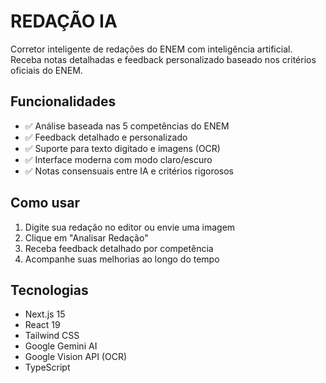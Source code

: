 # REDAÇÃO IA

Corretor inteligente de redações do ENEM com inteligência artificial. Receba notas detalhadas e feedback personalizado baseado nos critérios oficiais do ENEM.

## Funcionalidades

- ✅ Análise baseada nas 5 competências do ENEM
- ✅ Feedback detalhado e personalizado
- ✅ Suporte para texto digitado e imagens (OCR)
- ✅ Interface moderna com modo claro/escuro
- ✅ Notas consensuais entre IA e critérios rigorosos

## Como usar

1. Digite sua redação no editor ou envie uma imagem
2. Clique em "Analisar Redação"
3. Receba feedback detalhado por competência
4. Acompanhe suas melhorias ao longo do tempo

## Tecnologias

- Next.js 15
- React 19
- Tailwind CSS
- Google Gemini AI
- Google Vision API (OCR)
- TypeScript
